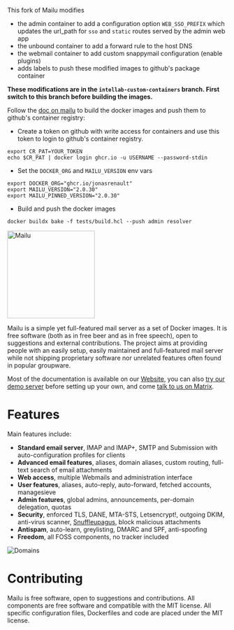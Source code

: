 This fork of Mailu modifies

- the admin container to add a configuration option `WEB_SSO_PREFIX` which updates the url_path for `sso` and `static` routes served by the admin web app
- the unbound container to add a forward rule to the host DNS
- the webmail container to add custom snappymail configuration (enable plugins)
- adds labels to push these modified images to github's package container

**These modifications are in the `intellab-custom-containers` branch. First switch to this branch before building the images.**

Follow the [doc on mailu](https://mailu.io/2.0/contributors/environment.html#building-images) to build the docker images and push them to github's container registry:

- Create a token on github with write access for containers and use this token to login to github's container registry.
```console
export CR_PAT=YOUR_TOKEN
echo $CR_PAT | docker login ghcr.io -u USERNAME --password-stdin
```

- Set the `DOCKER_ORG` and `MAILU_VERSION` env vars

```console
export DOCKER_ORG="ghcr.io/jonasrenault"
export MAILU_VERSION="2.0.30"
export MAILU_PINNED_VERSION="2.0.30"
```

- Build and push the docker images

```console
docker buildx bake -f tests/build.hcl --push admin resolver
```

<p align="leftr"><img src="docs/assets/logomark.png" alt="Mailu" height="200px"></p>


Mailu is a simple yet full-featured mail server as a set of Docker images.
It is free software (both as in free beer and as in free speech), open to
suggestions and external contributions. The project aims at providing people
with an easily setup, easily maintained and full-featured mail server while
not shipping proprietary software nor unrelated features often found in
popular groupware.

Most of the documentation is available on our [Website](https://mailu.io),
you can also [try our demo server](https://mailu.io/master/demo.html)
before setting up your own, and come [talk to us on Matrix](https://matrix.to/#/#mailu:tedomum.net).

Features
========

Main features include:

- **Standard email server**, IMAP and IMAP+, SMTP and Submission with auto-configuration profiles for clients
- **Advanced email features**, aliases, domain aliases, custom routing, full-text search of email attachments
- **Web access**, multiple Webmails and administration interface
- **User features**, aliases, auto-reply, auto-forward, fetched accounts, managesieve
- **Admin features**, global admins, announcements, per-domain delegation, quotas
- **Security**, enforced TLS, DANE, MTA-STS, Letsencrypt!, outgoing DKIM, anti-virus scanner, [Snuffleupagus](https://github.com/jvoisin/snuffleupagus/), block malicious attachments
- **Antispam**, auto-learn, greylisting, DMARC and SPF, anti-spoofing
- **Freedom**, all FOSS components, no tracker included

![Domains](docs/assets/screenshots/domains.png)

Contributing
============

Mailu is free software, open to suggestions and contributions. All
components are free software and compatible with the MIT license. All
specific configuration files, Dockerfiles and code are placed under the
MIT license.
